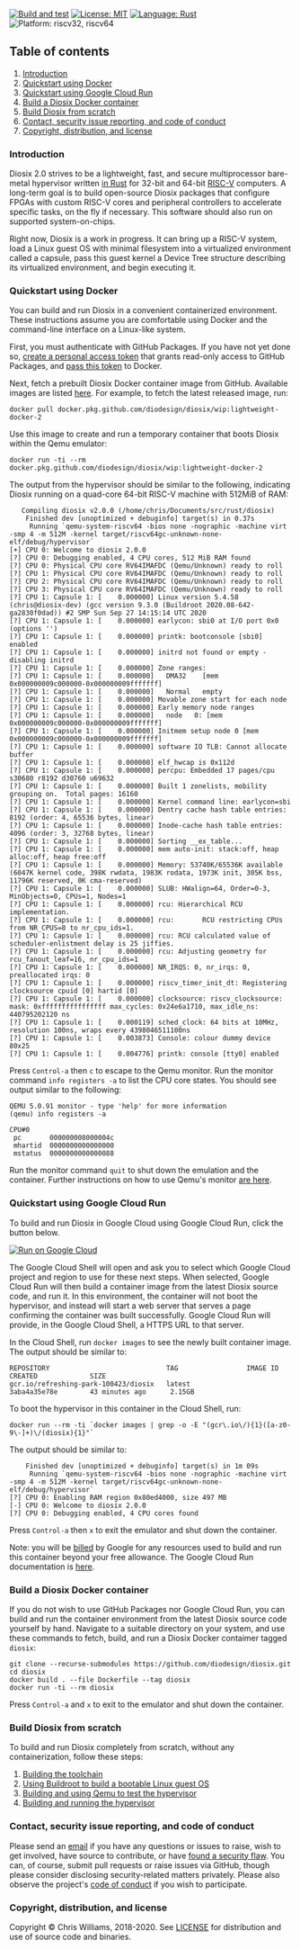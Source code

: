 [![Build and test](https://github.com/diodesign/diosix/workflows/Build%20and%20test/badge.svg)](https://github.com/diodesign/diosix/actions?query=workflow%3A%22Build+and+test%22) [![License: MIT](https://img.shields.io/github/license/diodesign/diosix)](https://github.com/diodesign/diosix/blob/master/LICENSE) [![Language: Rust](https://img.shields.io/badge/language-rust-yellow.svg)](https://www.rust-lang.org/) ![Platform: riscv32, riscv64](https://img.shields.io/badge/platform-riscv32%20%7C%20riscv64-lightgray.svg)

## Table of contents

1. [Introduction](#intro)
1. [Quickstart using Docker](#quickstart)
1. [Quickstart using Google Cloud Run](#cloudrun)
1. [Build a Diosix Docker container](#container)
1. [Build Diosix from scratch](#fromscratch)
1. [Contact, security issue reporting, and code of conduct](#contact)
1. [Copyright, distribution, and license](#copyright)

### Introduction <a name="intro"></a>

Diosix 2.0 strives to be a lightweight, fast, and secure multiprocessor bare-metal hypervisor written [in Rust](https://www.rust-lang.org/) for 32-bit and 64-bit [RISC-V](https://riscv.org/) computers. A long-term goal is to build open-source Diosix packages that configure FPGAs with custom RISC-V cores and peripheral controllers to accelerate specific tasks, on the fly if necessary. This software should also run on supported system-on-chips.

Right now, Diosix is a work in progress. It can bring up a RISC-V system, load a Linux guest OS with minimal filesystem into a virtualized environment called a capsule, pass this guest kernel a Device Tree structure describing its virtualized environment, and begin executing it.

### Quickstart using Docker <a name="quickstart"></a>

You can build and run Diosix in a convenient containerized environment. These instructions assume you are comfortable using Docker and the command-line interface on a Linux-like system.

First, you must authenticate with GitHub Packages. If you have not yet done so, [create a personal access token](https://docs.github.com/en/github/authenticating-to-github/creating-a-personal-access-token) that grants read-only access to GitHub Packages, and [pass this token](https://docs.github.com/en/packages/using-github-packages-with-your-projects-ecosystem/configuring-docker-for-use-with-github-packages#authenticating-to-github-packages) to Docker.

Next, fetch a prebuilt Diosix Docker container image from GitHub. Available images are listed [here](https://github.com/diodesign/diosix/releases). For example, to fetch the latest released image, run:

```
docker pull docker.pkg.github.com/diodesign/diosix/wip:lightweight-docker-2
```

Use this image to create and run a temporary container that boots Diosix within the Qemu emulator:

```
docker run -ti --rm docker.pkg.github.com/diodesign/diosix/wip:lightweight-docker-2
```

The output from the hypervisor should be similar to the following, indicating Diosix running on a quad-core 64-bit RISC-V machine with 512MiB of RAM:

```
   Compiling diosix v2.0.0 (/home/chris/Documents/src/rust/diosix)
    Finished dev [unoptimized + debuginfo] target(s) in 0.37s
     Running `qemu-system-riscv64 -bios none -nographic -machine virt -smp 4 -m 512M -kernel target/riscv64gc-unknown-none-elf/debug/hypervisor`
[+] CPU 0: Welcome to diosix 2.0.0
[?] CPU 0: Debugging enabled, 4 CPU cores, 512 MiB RAM found
[?] CPU 0: Physical CPU core RV64IMAFDC (Qemu/Unknown) ready to roll
[?] CPU 1: Physical CPU core RV64IMAFDC (Qemu/Unknown) ready to roll
[?] CPU 2: Physical CPU core RV64IMAFDC (Qemu/Unknown) ready to roll
[?] CPU 3: Physical CPU core RV64IMAFDC (Qemu/Unknown) ready to roll
[?] CPU 1: Capsule 1: [    0.000000] Linux version 5.4.58 (chris@diosix-dev) (gcc version 9.3.0 (Buildroot 2020.08-642-ga2830f0dad)) #2 SMP Sun Sep 27 14:15:14 UTC 2020
[?] CPU 1: Capsule 1: [    0.000000] earlycon: sbi0 at I/O port 0x0 (options '')
[?] CPU 1: Capsule 1: [    0.000000] printk: bootconsole [sbi0] enabled
[?] CPU 1: Capsule 1: [    0.000000] initrd not found or empty - disabling initrd
[?] CPU 1: Capsule 1: [    0.000000] Zone ranges:
[?] CPU 1: Capsule 1: [    0.000000]   DMA32    [mem 0x000000009c000000-0x000000009fffffff]
[?] CPU 1: Capsule 1: [    0.000000]   Normal   empty
[?] CPU 1: Capsule 1: [    0.000000] Movable zone start for each node
[?] CPU 1: Capsule 1: [    0.000000] Early memory node ranges
[?] CPU 1: Capsule 1: [    0.000000]   node   0: [mem 0x000000009c000000-0x000000009fffffff]
[?] CPU 1: Capsule 1: [    0.000000] Initmem setup node 0 [mem 0x000000009c000000-0x000000009fffffff]
[?] CPU 1: Capsule 1: [    0.000000] software IO TLB: Cannot allocate buffer
[?] CPU 1: Capsule 1: [    0.000000] elf_hwcap is 0x112d
[?] CPU 1: Capsule 1: [    0.000000] percpu: Embedded 17 pages/cpu s30680 r8192 d30760 u69632
[?] CPU 1: Capsule 1: [    0.000000] Built 1 zonelists, mobility grouping on.  Total pages: 16160
[?] CPU 1: Capsule 1: [    0.000000] Kernel command line: earlycon=sbi
[?] CPU 1: Capsule 1: [    0.000000] Dentry cache hash table entries: 8192 (order: 4, 65536 bytes, linear)
[?] CPU 1: Capsule 1: [    0.000000] Inode-cache hash table entries: 4096 (order: 3, 32768 bytes, linear)
[?] CPU 1: Capsule 1: [    0.000000] Sorting __ex_table...
[?] CPU 1: Capsule 1: [    0.000000] mem auto-init: stack:off, heap alloc:off, heap free:off
[?] CPU 1: Capsule 1: [    0.000000] Memory: 53740K/65536K available (6047K kernel code, 398K rwdata, 1983K rodata, 1973K init, 305K bss, 11796K reserved, 0K cma-reserved)
[?] CPU 1: Capsule 1: [    0.000000] SLUB: HWalign=64, Order=0-3, MinObjects=0, CPUs=1, Nodes=1
[?] CPU 1: Capsule 1: [    0.000000] rcu: Hierarchical RCU implementation.
[?] CPU 1: Capsule 1: [    0.000000] rcu:       RCU restricting CPUs from NR_CPUS=8 to nr_cpu_ids=1.
[?] CPU 1: Capsule 1: [    0.000000] rcu: RCU calculated value of scheduler-enlistment delay is 25 jiffies.
[?] CPU 1: Capsule 1: [    0.000000] rcu: Adjusting geometry for rcu_fanout_leaf=16, nr_cpu_ids=1
[?] CPU 1: Capsule 1: [    0.000000] NR_IRQS: 0, nr_irqs: 0, preallocated irqs: 0
[?] CPU 1: Capsule 1: [    0.000000] riscv_timer_init_dt: Registering clocksource cpuid [0] hartid [0]
[?] CPU 1: Capsule 1: [    0.000000] clocksource: riscv_clocksource: mask: 0xffffffffffffffff max_cycles: 0x24e6a1710, max_idle_ns: 440795202120 ns
[?] CPU 1: Capsule 1: [    0.000119] sched_clock: 64 bits at 10MHz, resolution 100ns, wraps every 4398046511100ns
[?] CPU 1: Capsule 1: [    0.003873] Console: colour dummy device 80x25
[?] CPU 1: Capsule 1: [    0.004776] printk: console [tty0] enabled
```

Press `Control-a` then `c` to escape to the Qemu monitor. Run the monitor command `info registers -a` to list the CPU core states. You should see output similar to the following:

```
QEMU 5.0.91 monitor - type 'help' for more information
(qemu) info registers -a

CPU#0
 pc       000000008000004c
 mhartid  0000000000000000
 mstatus  0000000000000088
```

Run the monitor command `quit` to shut down the emulation and the container. Further instructions on how to use Qemu's monitor [are here](https://www.qemu.org/docs/master/system/monitor.html).

### Quickstart using Google Cloud Run <a name="cloudrun"></a>

To build and run Diosix in Google Cloud using Google Cloud Run, click the button below.

[![Run on Google Cloud](https://deploy.cloud.run/button.svg)](https://deploy.cloud.run?git_repo=https://github.com/diodesign/diosix)

The Google Cloud Shell will open and ask you to select which Google Cloud project and region to use for these next steps. When selected, Google Cloud Run will then build a container image from the latest Diosix source code, and run it. In this environment, the container will not boot the hypervisor, and instead will start a web server that serves a page confirming the container was built successfully. Google Cloud Run will provide, in the Google Cloud Shell, a HTTPS URL to that server.

In the Cloud Shell, run `docker images` to see the newly built container image. The output should be similar to:

```
REPOSITORY                             TAG                 IMAGE ID            CREATED             SIZE
gcr.io/refreshing-park-100423/diosix   latest              3aba4a35e78e        43 minutes ago      2.15GB
```

To boot the hypervisor in this container in the Cloud Shell, run:

```
docker run --rm -ti `docker images | grep -o -E "(gcr\.io\/){1}([a-z0-9\-]+)\/(diosix){1}"`
```

The output should be similar to:

```
    Finished dev [unoptimized + debuginfo] target(s) in 1m 09s
     Running `qemu-system-riscv64 -bios none -nographic -machine virt -smp 4 -m 512M -kernel target/riscv64gc-unknown-none-elf/debug/hypervisor`
[?] CPU 0: Enabling RAM region 0x80ed4000, size 497 MB
[-] CPU 0: Welcome to diosix 2.0.0
[?] CPU 0: Debugging enabled, 4 CPU cores found
```

Press `Control-a` then `x` to exit the emulator and shut down the container.

Note: you will be [billed](https://cloud.google.com/run/pricing) by Google for any resources used to build and run this container beyond your free allowance. The Google Cloud Run documentation is [here](https://cloud.google.com/run).

### Build a Diosix Docker container <a name="container"></a>

If you do not wish to use GitHub Packages nor Google Cloud Run, you can build and run the container environment from the latest Diosix source code yourself by hand. Navigate to a suitable directory on your system, and use these commands to fetch, build, and run a Diosix Docker contaimer tagged `diosix`:

```
git clone --recurse-submodules https://github.com/diodesign/diosix.git
cd diosix
docker build . --file Dockerfile --tag diosix
docker run -ti --rm diosix
```

Press `Control-a` and `x` to exit to the emulator and shut down the container.

### Build Diosix from scratch <a name="fromscratch"></a>

To build and run Diosix completely from scratch, without any containerization, follow these steps:

1. [Building the toolchain](docs/toolchain.md)
1. [Using Buildroot to build a bootable Linux guest OS](docs/buildroot.md)
1. [Building and using Qemu to test the hypervisor](docs/qemu.md)
1. [Building and running the hypervisor](docs/building.md)

### Contact, security issue reporting, and code of conduct <a name="contact"></a>

Please send an [email](mailto:diosix@tuta.io) if you have any questions or issues to raise, wish to get involved, have source to contribute, or have [found a security flaw](docs/security.md). You can, of course, submit pull requests or raise issues via GitHub, though please consider disclosing security-related matters privately. Please also observe the project's [code of conduct](docs/conduct.md) if you wish to participate.

### Copyright, distribution, and license <a name="copyright"></a>

Copyright &copy; Chris Williams, 2018-2020. See [LICENSE](https://github.com/diodesign/diosix/blob/master/LICENSE) for distribution and use of source code and binaries.
